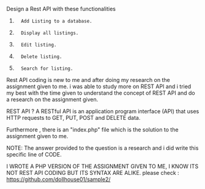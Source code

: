 Design a Rest API with these functionalities


1.       Add Listing to a database.

2.       Display all listings.

3.       Edit listing.

4.       Delete listing.

5.       Search for listing.
Rest API coding is new to me and after doing my research on the assignment given to me. i was able to study more on REST API and i tried my best with the time given to understand the concept of REST API and do a research on the assignment given.

REST API ?
A RESTful API is an application program interface (API) that uses HTTP requests to GET, PUT, POST and DELETE data.

Furthermore , there is an "index.php" file which is the solution to the assignment given to me.

NOTE: The answer provided to the question is a research and i did write this specific line of CODE.

I WROTE A PHP VERSION OF THE ASSIGNMENT GIVEN TO ME, I KNOW ITS NOT REST API CODING BUT ITS SYNTAX ARE ALIKE.
please check : https://github.com/dollhouse01/sample2/
